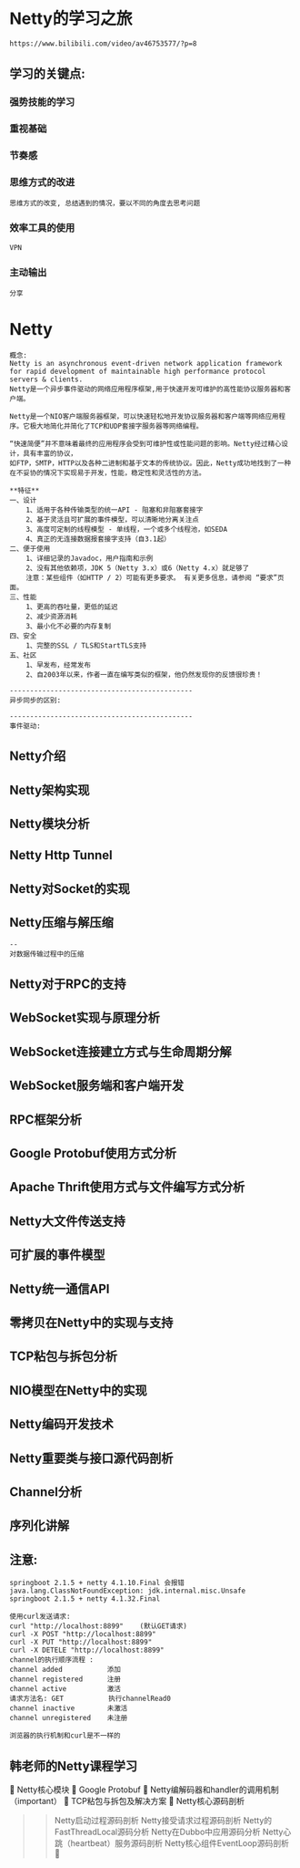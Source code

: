 # Netty的学习之旅
```
https://www.bilibili.com/video/av46753577/?p=8

```
## 学习的关键点:

### 强势技能的学习

### 重视基础

### 节奏感

### 思维方式的改进
    思维方式的改变, 总结遇到的情况，要以不同的角度去思考问题
### 效率工具的使用
    VPN
### 主动输出
    分享

# Netty
    概念:
    Netty is an asynchronous event-driven network application framework 
    for rapid development of maintainable high performance protocol servers & clients.
    Netty是一个异步事件驱动的网络应用程序框架,用于快速开发可维护的高性能协议服务器和客户端。
    
    Netty是一个NIO客户端服务器框架，可以快速轻松地开发协议服务器和客户端等网络应用程序。它极大地简化并简化了TCP和UDP套接字服务器等网络编程。
    
    “快速简便”并不意味着最终的应用程序会受到可维护性或性能问题的影响。Netty经过精心设计，具有丰富的协议，
    如FTP，SMTP，HTTP以及各种二进制和基于文本的传统协议。因此，Netty成功地找到了一种在不妥协的情况下实现易于开发，性能，稳定性和灵活性的方法。
    
    **特征**
    一、设计
        1、适用于各种传输类型的统一API - 阻塞和非阻塞套接字
        2、基于灵活且可扩展的事件模型，可以清晰地分离关注点
        3、高度可定制的线程模型 - 单线程，一个或多个线程池，如SEDA
        4、真正的无连接数据报套接字支持（自3.1起）
    二、便于使用
        1、详细记录的Javadoc，用户指南和示例
        2、没有其他依赖项，JDK 5（Netty 3.x）或6（Netty 4.x）就足够了
        注意：某些组件（如HTTP / 2）可能有更多要求。 有关更多信息，请参阅 “要求”页面。
    三、性能
        1、更高的吞吐量，更低的延迟
        2、减少资源消耗
        3、最小化不必要的内存复制
    四、安全
        1、完整的SSL / TLS和StartTLS支持
    五、社区
        1、早发布，经常发布
        2、自2003年以来，作者一直在编写类似的框架，他仍然发现你的反馈很珍贵！
    
    ---------------------------------------------
    异步同步的区别:
    
    ---------------------------------------------
    事件驱动:
 
## Netty介绍

## Netty架构实现

## Netty模块分析

## Netty Http Tunnel

## Netty对Socket的实现

## Netty压缩与解压缩
    -- 
    对数据传输过程中的压缩
## Netty对于RPC的支持 

## WebSocket实现与原理分析

## WebSocket连接建立方式与生命周期分解

## WebSocket服务端和客户端开发

## RPC框架分析

## Google Protobuf使用方式分析
    
## Apache Thrift使用方式与文件编写方式分析

## Netty大文件传送支持

## 可扩展的事件模型

## Netty统一通信API

## 零拷贝在Netty中的实现与支持

## TCP粘包与拆包分析

## NIO模型在Netty中的实现

## Netty编码开发技术

## Netty重要类与接口源代码剖析

## Channel分析

## 序列化讲解


 
 ## 注意:
    springboot 2.1.5 + netty 4.1.10.Final 会报错java.lang.ClassNotFoundException: jdk.internal.misc.Unsafe
    springboot 2.1.5 + netty 4.1.32.Final
    
```
使用curl发送请求:
curl "http://localhost:8899"    (默认GET请求)
curl -X POST "http://localhost:8899"
curl -X PUT "http://localhost:8899"
curl -X DETELE "http://localhost:8899"
channel的执行顺序流程 : 
channel added           添加         
channel registered      注册
channel active          激活
请求方法名: GET           执行channelRead0
channel inactive        未激活
channel unregistered    未注册

浏览器的执行机制和curl是不一样的

```
    
 ## 韩老师的Netty课程学习
 🍎 Netty核心模块
 🍎 Google Protobuf
 🍎 Netty编解码器和handler的调用机制（important）
 🍎 TCP粘包与拆包及解决方案
 🍎 Netty核心源码剖析
   >> Netty启动过程源码剖析
   >> Netty接受请求过程源码剖析
   >> Netty的FastThreadLocal源码分析
   >> Netty在Dubbo中应用源码分析
   >> Netty心跳（heartbeat）服务源码剖析
   >> Netty核心组件EventLoop源码剖析
 🍎 